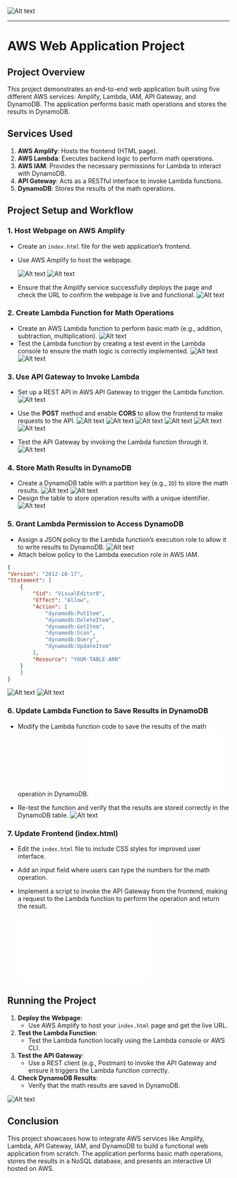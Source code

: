 ![Alt text](ArchitectDiagram.png)

---
# AWS Web Application Project

## Project Overview
This project demonstrates an end-to-end web application built using five different AWS services: Amplify, Lambda, IAM, API Gateway, and DynamoDB. The application performs basic math operations and stores the results in DynamoDB.

## Services Used
1. **AWS Amplify**: Hosts the frontend (HTML page).
2. **AWS Lambda**: Executes backend logic to perform math operations.
3. **AWS IAM**: Provides the necessary permissions for Lambda to interact with DynamoDB.
4. **API Gateway**: Acts as a RESTful interface to invoke Lambda functions.
5. **DynamoDB**: Stores the results of the math operations.

## Project Setup and Workflow

### 1. Host Webpage on AWS Amplify
- Create an `index.html` file for the web application’s frontend.
- Use AWS Amplify to host the webpage.

  ![Alt text](Amplify-app.png)
  ![Alt text](Appdeploy.png)
  
- Ensure that the Amplify service successfully deploys the page and check the URL to confirm the webpage is live and functional.
  ![Alt text](Webapp1.png)
  
### 2. Create Lambda Function for Math Operations
- Create an AWS Lambda function to perform basic math (e.g., addition, subtraction, multiplication).
  ![Alt text](Lamdafuction1.png)
- Test the Lambda function by creating a test event in the Lambda console to ensure the math logic is correctly implemented.
   ![Alt text](Lamdatestevent.png)
   ![Alt text](LamdaTest.png)
  
### 3. Use API Gateway to Invoke Lambda
- Set up a REST API in AWS API Gateway to trigger the Lambda function.
   ![Alt text](RestAPI.png)
- Use the **POST** method and enable **CORS** to allow the frontend to make requests to the API.
  ![Alt text](APImethod.png)
  ![Alt text](APIMethod1.png)
  ![Alt text](PostMethod.png)
  ![Alt text](EnableCORS.png)
  ![Alt text](EnbleCORS.png)
   ![Alt text](CORS.png)
  
- Test the API Gateway by invoking the Lambda function through it.
  ![Alt text](TestAPI.png)

### 4. Store Math Results in DynamoDB
- Create a DynamoDB table with a partition key (e.g., `ID`) to store the math results.
  ![Alt text](Dynamodbtable.png)
  ![Alt text](DBTable.png)
- Design the table to store operation results with a unique identifier.
  ![Alt text](Savedata.png)

### 5. Grant Lambda Permission to Access DynamoDB
- Assign a JSON policy to the Lambda function’s execution role to allow it to write results to DynamoDB.
  ![Alt text](Executionrole.png)
- Attach below policy to the Lambda execution role in AWS IAM.
```json
{
"Version": "2012-10-17",
"Statement": [
    {
        "Sid": "VisualEditor0",
        "Effect": "Allow",
        "Action": [
            "dynamodb:PutItem",
            "dynamodb:DeleteItem",
            "dynamodb:GetItem",
            "dynamodb:Scan",
            "dynamodb:Query",
            "dynamodb:UpdateItem"
        ],
        "Resource": "YOUR-TABLE-ARN"
    }
    ]
}
  ```
![Alt text](PermissionPolicy.png)
![Alt text](Policy.png)

### 6. Update Lambda Function to Save Results in DynamoDB
- Modify the Lambda function code to save the results of the math operation in DynamoDB.
  ![Alt text](PowerOfMathFuction-Lamda-Final.txt)
  
- Re-test the function and verify that the results are stored correctly in the DynamoDB table.
  ![Alt text](LamdaTestresult.png)

### 7. Update Frontend (index.html)
- Edit the `index.html` file to include CSS styles for improved user interface.
- Add an input field where users can type the numbers for the math operation.
- Implement a script to invoke the API Gateway from the frontend, making a request to the Lambda function to perform the operation and return the result.

  ![Alt text](index.html)
  
## Running the Project

1. **Deploy the Webpage**:
   - Use AWS Amplify to host your `index.html` page and get the live URL.
2. **Test the Lambda Function**:
   - Test the Lambda function locally using the Lambda console or AWS CLI.
3. **Test the API Gateway**:
   - Use a REST client (e.g., Postman) to invoke the API Gateway and ensure it triggers the Lambda function correctly.
4. **Check DynamoDB Results**:
   - Verify that the math results are saved in DynamoDB.
   
![Alt text](PowerofMathWeb.png)

## Conclusion
This project showcases how to integrate AWS services like Amplify, Lambda, API Gateway, IAM, and DynamoDB to build a functional web application from scratch. The application performs basic math operations, stores the results in a NoSQL database, and presents an interactive UI hosted on AWS.

